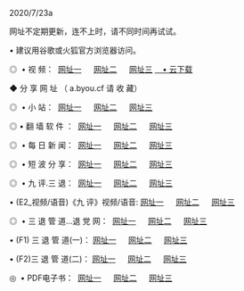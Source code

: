 <p>2020/7/23a
<p>网址不定期更新，连不上时，请不同时间再试试。
<p>• 建议用谷歌或火狐官方浏览器访问。
<p>◎  • 视 频： 
<a href="http://mrz.proyectolanuevatierra.com/s/" target="_blank">网址一</a> 　 
<a href="http://miz.proyectolanuevatierra.com/s/" target="_blank">网址二</a> 　 
<a href="http://moz.proyectolanuevatierra.com/tv.html" target="_blank">网址三</a>  
<a href="https://disk.yandex.ru/d/wIUK0uxc3Gk4Ng" target="_blank">　• 云下载 </a></p>

<p> ◆ 分 享 网 址 （ a.byou.cf 请 收 藏） </p>
<p>◎   •  小 站：  
<a href="http://mrz.proyectolanuevatierra.com/f.html" target="_blank">网址一</a> 　 
<a href="http://miz.proyectolanuevatierra.com/h.html" target="_blank">网址二</a> 　 
<a href="http://moz.proyectolanuevatierra.com/k/" target="_blank">网址三</a></p>
<p>◎  • 翻 墙 软 件 ：  
<a href="http://mrz.proyectolanuevatierra.com/ff/" target="_blank">网址一</a> 　 
<a href="http://miz.proyectolanuevatierra.com/s/read/a1_nd.html" target="_blank">网址二</a> 　 
<a href="http://moz.proyectolanuevatierra.com/ff/index.html" target="_blank">网址三</a></p>
<p>◎   • 每 日 新 闻：  
<a href="http://mrz.proyectolanuevatierra.com/day/" target="_blank">网址一</a> 　 
<a href="http://miz.proyectolanuevatierra.com/day/" target="_blank">网址二</a> 　 
<a href="http://miz.proyectolanuevatierra.com/day/index.html" target="_blank">网址三</a></p>
<p>◎   • 短 波 分 享：  
<a href="http://mrz.proyectolanuevatierra.com/h/" target="_blank">网址一</a> 　 
<a href="http://miz.proyectolanuevatierra.com/h/" target="_blank">网址二</a> 　 
<a href="http://moz.proyectolanuevatierra.com/h/index.html" target="_blank">网址三</a></p>
<p>◎   • 九 评.三 退：  
<a href="http://mrz.proyectolanuevatierra.com/t/" target="_blank">网址一</a> 　 
<a href="http://miz.proyectolanuevatierra.com/v2/index.html" target="_blank">网址二</a> 　 
<a href="http://moz.proyectolanuevatierra.com/tt/index.html" target="_blank">网址三</a> 　</p>
<p>  • (E2_视频/语音)《九 评》视频/语音: 
<a href="http://miz.proyectolanuevatierra.com/7738.html" target="_blank">网址一</a> 　 
<a href="http://mrz.proyectolanuevatierra.com/7614.html" target="_blank">网址二</a> 　 
<a href="http://moz.proyectolanuevatierra.com/7633.html" target="_blank">网址三</a></p>
<p>◎   • 三 退 管 道...退 党 网：  
<a href="http://mrz.proyectolanuevatierra.com/go/td1.html" target="_blank">网址一</a> 　 
<a href="http://miz.proyectolanuevatierra.com/go/td2.html" target="_blank">网址二</a> 　 
<a href="http://moz.proyectolanuevatierra.com/go/td3.html" target="_blank">网址三</a></p>
<p>  • (F1) 三 退 管 道(一)： 
<a href="http://mrz.proyectolanuevatierra.com/dd/" target="_blank">网址一</a> 　 
<a href="http://miz.proyectolanuevatierra.com/s/read/a1_tdx.html" target="_blank">网址二</a> 　 
<a href="http://moz.proyectolanuevatierra.com/dd/" target="_blank">网址三</a></p>
<p>  • (F2)三 退 管 道(二)： 
<a href="http://miz.proyectolanuevatierra.com/d/" target="_blank">网址一</a> 　 
<a href="http://mrz.proyectolanuevatierra.com/d/index.html" target="_blank">网址二</a> 　 
<a href="http://moz.proyectolanuevatierra.com/d/" target="_blank">网址三</a></p>
<p>◎   • PDF电子书：  
<a href="http://mrz.proyectolanuevatierra.com/p/" target="_blank">网址一</a> 　 
<a href="http://miz.proyectolanuevatierra.com/p/index.html" target="_blank">网址二</a> 　 
<a href="http://moz.proyectolanuevatierra.com/p/" target="_blank">网址三</a></p>
